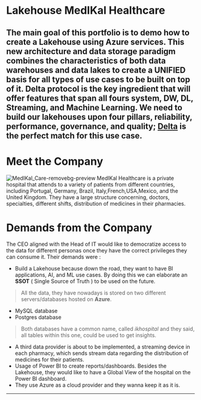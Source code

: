 # Lakehouse MedIKal Healthcare

The main goal of this portfolio is to demo how to create a Lakehouse using Azure services. This new architecture and data storage paradigm combines the characteristics of both data warehouses and data lakes to create a UNIFIED basis for all types of use cases to be built on top of it. **Delta protocol** is the key ingredient that will offer features that span all fours system, DW, DL, Streaming, and Machine Learning. We need to build our lakehouses upon four pillars, reliability, performance, governance, and quality; [Delta](https://delta.io/) is the perfect match for this use case.
---
# Meet the Company
![MedIKal_Care-removebg-preview](https://user-images.githubusercontent.com/62630272/198887790-cfe556eb-0d99-4981-98dd-cde69a50debc.png)
MedIKal Healthcare is a private hospital that attends to a variety of patients from different countries, including Portugal, Germany, Brazil, Italy,French,USA,Mexico, and the United Kingdom. They have a large structure concerning, doctors, specialties, different shifts, distribution of medicines in their pharmacies.

# Demands from the Company
The CEO aligned with the Head of IT would like to democratize access to the data for different personas once they have the correct privileges they can consume it.
Their demands were :
- Build a Lakehouse because down the road, they want to have BI applications, AI, and ML use cases. By doing this we can elaborate an **SSOT** ( Single Source of Truth ) to be used on the future.
> All the data, they have nowadays is stored on two different servers/databases hosted on **Azure**.
- MySQL database
- Postgres database
> Both databases have a common name, called *ikhospital* and they said, all tables within this one, could be used to get insights.
- A third data provider is about to be implemented, a streaming device in each pharmacy, which sends stream data regarding the distribution of medicines for their patients.
- Usage of Power BI to create reports/dashboards. Besides the Lakehouse, they would like to have a Global View of the hospital on the Power BI dashboard.
- They use Azure as a cloud provider and they wanna keep it as it is.

---

